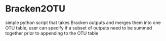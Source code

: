 # Bracken2OTU
simple python script that takes Bracken outputs and merges them into one OTU table, user can specify if a subset of outputs need to be summed together prior to appending to the OTU table
